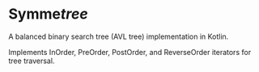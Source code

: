 # Symme*tree*

A balanced binary search tree (AVL tree) implementation in Kotlin.

Implements InOrder, PreOrder, PostOrder, and ReverseOrder iterators for tree traversal.